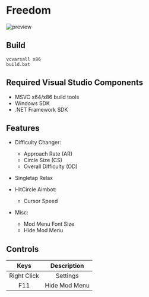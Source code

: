 # Freedom

![preview](https://user-images.githubusercontent.com/38132413/180621014-9c1bf2ef-0df4-4582-9dbe-aff71ed9ad31.png)

## Build

    vcvarsall x86
    build.bat

## Required Visual Studio Components

* MSVC x64/x86 build tools
* Windows SDK
* .NET Framework SDK

## Features

- Difficulty Changer:
    * Approach Rate (AR)
    * Circle Size (CS)
    * Overall Difficulty (OD)

 - Singletap Relax  
 - HitCircle Aimbot:
    * Cursor Speed

- Misc:
    * Mod Menu Font Size
    * Hide Mod Menu

## Controls

|    Keys     |   Description  |
|:-----------:|:--------------:|
| Right Click |    Settings    |
| F11         |  Hide Mod Menu |
